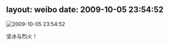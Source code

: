 layout: weibo
date: 2009-10-05 23:54:52
---
<meta name="referrer" content="no-referrer" />

<img src="/images/favicon.ico" style="float: left;"/>2009-10-05 23:54:52

坚冰与烈火！

